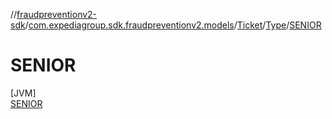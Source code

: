 //[fraudpreventionv2-sdk](../../../../../index.md)/[com.expediagroup.sdk.fraudpreventionv2.models](../../../index.md)/[Ticket](../../index.md)/[Type](../index.md)/[SENIOR](index.md)

# SENIOR

[JVM]\
[SENIOR](index.md)
